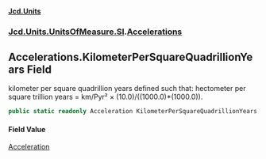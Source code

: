 #### [Jcd.Units](index.md 'index')

### [Jcd.Units.UnitsOfMeasure.SI](Jcd.Units.UnitsOfMeasure.SI.md 'Jcd.Units.UnitsOfMeasure.SI').[Accelerations](Accelerations.md 'Jcd.Units.UnitsOfMeasure.SI.Accelerations')

## Accelerations.KilometerPerSquareQuadrillionYears Field

kilometer per square quadrillion years defined such that: hectometer per square trillion years = km/Pyr² ×
(10.0)/((1000.0)*(1000.0)).

```csharp
public static readonly Acceleration KilometerPerSquareQuadrillionYears;
```

#### Field Value

[Acceleration](Acceleration.md 'Jcd.Units.UnitTypes.Acceleration')